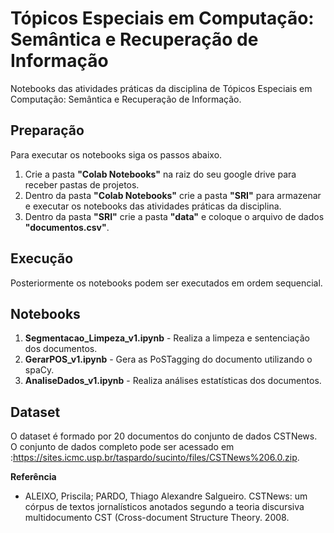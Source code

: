 # Tópicos Especiais em Computação: Semântica e Recuperação de Informação

Notebooks das atividades práticas da disciplina de Tópicos Especiais em Computação: Semântica e Recuperação de Informação.

## **Preparação**

Para executar os notebooks siga os passos abaixo.
1. Crie a pasta **"Colab Notebooks"** na raiz do seu google drive para receber pastas de projetos.
2. Dentro da pasta **"Colab Notebooks"** crie a pasta **"SRI"** para armazenar e executar os notebooks das atividades práticas da disciplina.
3. Dentro da pasta **"SRI"** crie a pasta **"data"** e coloque o arquivo de dados **"documentos.csv"**.

## **Execução**
Posteriormente os notebooks podem ser executados em ordem sequencial.

## Notebooks
1. **Segmentacao_Limpeza_v1.ipynb** - Realiza a limpeza e sentenciação dos documentos.
2. **GerarPOS_v1.ipynb** - Gera as PoSTagging do documento utilizando o spaCy.
3. **AnaliseDados_v1.ipynb** - Realiza análises estatísticas dos documentos.

## Dataset
O dataset é formado por 20 documentos do conjunto de dados CSTNews. O conjunto de dados completo pode ser acessado em :https://sites.icmc.usp.br/taspardo/sucinto/files/CSTNews%206.0.zip.

**Referência**
- ALEIXO, Priscila; PARDO, Thiago Alexandre Salgueiro. CSTNews: um córpus de textos jornalísticos anotados segundo a teoria discursiva multidocumento CST (Cross-document Structure Theory. 2008.
